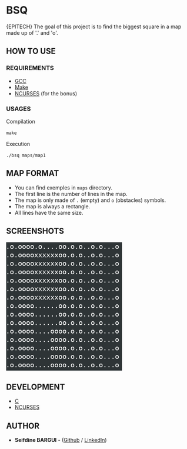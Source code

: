 # BSQ

{EPITECH} The goal of this project is to find the biggest square in a map made up of '.' and 'o'.

## HOW TO USE

### REQUIREMENTS

* [GCC](https://gcc.gnu.org/)
* [Make](https://www.gnu.org/software/make/)
* [NCURSES](https://fr.wikipedia.org/wiki/Ncurses) (for the bonus)

### USAGES

Compilation

```
make
```
Execution

```
./bsq maps/map1
```

## MAP FORMAT

* You can find exemples in ```maps``` directory.
* The first line is the number of lines in the map.
* The map is only made of ```.``` (empty) and ```o``` (obstacles) symbols.
* The map is always a rectangle.
* All lines have the same size.

## SCREENSHOTS

![Screenshot](screenshots/bsq_screenshot.png)

## DEVELOPMENT

* [C](https://fr.wikipedia.org/wiki/C_(langage))
* [NCURSES](https://fr.wikipedia.org/wiki/Ncurses)

## AUTHOR

* **Seifdine BARGUI** - ([Github](https://github.com/SeifdineB) / [LinkedIn](https://www.linkedin.com/in/seifdine))
